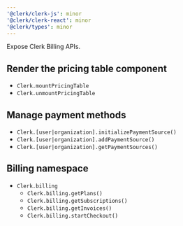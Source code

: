 ```yaml
---
'@clerk/clerk-js': minor
'@clerk/clerk-react': minor
'@clerk/types': minor
---
```


Expose Clerk Billing APIs.

## Render the pricing table component
- `Clerk.mountPricingTable`
- `Clerk.unmountPricingTable`

## Manage payment methods
- `Clerk.[user|organization].initializePaymentSource()`
- `Clerk.[user|organization].addPaymentSource()`
- `Clerk.[user|organization].getPaymentSources()`

## Billing namespace
- `Clerk.billing`
  - `Clerk.billing.getPlans()`
  - `Clerk.billing.getSubscriptions()`
  - `Clerk.billing.getInvoices()`
  - `Clerk.billing.startCheckout()`
